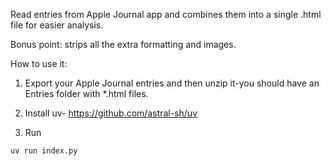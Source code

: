 Read entries from Apple Journal app and combines them into a single .html file for easier analysis. 

Bonus point: strips all the extra formatting and images.

How to use it:

1. Export your Apple Journal entries and then unzip it-you should have an Entries folder with  *.html files.

2. Install uv- 
https://github.com/astral-sh/uv 

3. Run

`uv run index.py`
